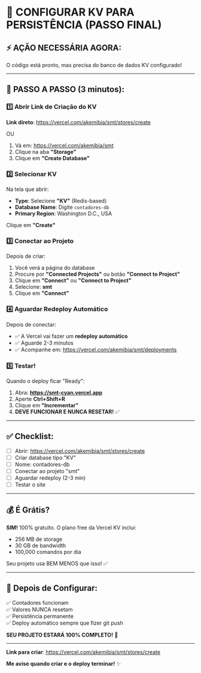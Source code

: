 # 🎯 CONFIGURAR KV PARA PERSISTÊNCIA (PASSO FINAL)

## ⚡ AÇÃO NECESSÁRIA AGORA:

O código está pronto, mas precisa do banco de dados KV configurado!

---

## 📍 PASSO A PASSO (3 minutos):

### 1️⃣ Abrir Link de Criação do KV

**Link direto**: https://vercel.com/akemibia/smt/stores/create

OU

1. Vá em: https://vercel.com/akemibia/smt
2. Clique na aba **"Storage"**
3. Clique em **"Create Database"**

### 2️⃣ Selecionar KV

Na tela que abrir:
- **Type**: Selecione **"KV"** (Redis-based)
- **Database Name**: Digite `contadores-db`
- **Primary Region**: Washington D.C., USA

Clique em **"Create"**

### 3️⃣ Conectar ao Projeto

Depois de criar:
1. Você verá a página do database
2. Procure por **"Connected Projects"** ou botão **"Connect to Project"**
3. Clique em **"Connect"** ou **"Connect to Project"**
4. Selecione: **smt**
5. Clique em **"Connect"**

### 4️⃣ Aguardar Redeploy Automático

Depois de conectar:
- ✅ A Vercel vai fazer um **redeploy automático**
- ✅ Aguarde 2-3 minutos
- ✅ Acompanhe em: https://vercel.com/akemibia/smt/deployments

### 5️⃣ Testar!

Quando o deploy ficar "Ready":
1. Abra: **https://smt-cyan.vercel.app**
2. Aperte **Ctrl+Shift+R**
3. Clique em **"Incrementar"**
4. **DEVE FUNCIONAR E NUNCA RESETAR!** ✅

---

## ✅ Checklist:

- [ ] Abrir: https://vercel.com/akemibia/smt/stores/create
- [ ] Criar database tipo "KV"
- [ ] Nome: contadores-db
- [ ] Conectar ao projeto "smt"
- [ ] Aguardar redeploy (2-3 min)
- [ ] Testar o site

---

## 💰 É Grátis?

**SIM!** 100% gratuito. O plano free da Vercel KV inclui:
- 256 MB de storage
- 30 GB de bandwidth
- 100,000 comandos por dia

Seu projeto usa BEM MENOS que isso! ✅

---

## 🎉 Depois de Configurar:

✅ Contadores funcionam  
✅ Valores NUNCA resetam  
✅ Persistência permanente  
✅ Deploy automático sempre que fizer git push  

**SEU PROJETO ESTARÁ 100% COMPLETO!** 🚀

---

**Link para criar**: https://vercel.com/akemibia/smt/stores/create

**Me avise quando criar e o deploy terminar!** ✨

